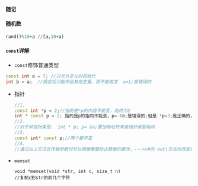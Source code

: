 #### 随记

#### 随机数

```python
rand()%10+a //[a,10+a)
```

#### `const`详解

* `const`修饰普通类型

```c++
const int a = 7; //只允许定义时初始化
int b = a;  //限定后只能传给其他变量，而不能改变  a=1;是错误的
```

* 指针

  ```c++
  //1.
  const int *p = 2;//指的是*p的内容不能变，始终为2
  int * const p = 2; 指的是p的指向不能变，p= &b;是错误的;但是 *p=3;是正确的，即地址不能变
  //2.
  //对于非指针类型， int * p; p= &a;要加地址符来被指针类型指向
  //3.
  const int* const p;//两个都不变
  //4.
  //通过以上方法在传输参数时可以根据需要防止数值的更改，--->c#的 out(方法内改变) in(默认不变) ref(可改变)
  ```

* `memset`

  ```
  void *memset(void *str, int c, size_t n) 
  //复制c到str的前几个字符
  ```

  
